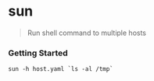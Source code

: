 # sun
> Run shell command to multiple hosts

### Getting Started

```shell
sun -h host.yaml `ls -al /tmp`
```
